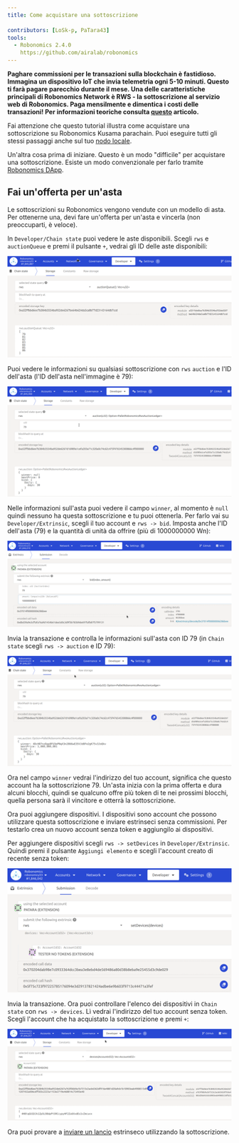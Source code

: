 ```yaml
---
title: Come acquistare una sottoscrizione

contributors: [LoSk-p, PaTara43]
tools:   
  - Robonomics 2.4.0
    https://github.com/airalab/robonomics
---
```


**Paghare commissioni per le transazioni sulla blockchain è fastidioso. Immagina un dispositivo IoT che invia telemetria ogni 5-10 minuti. Questo ti farà pagare parecchio durante il mese. Una delle caratteristiche principali di Robonomics Network è RWS - la sottoscrizione al servizio web di Robonomics. Paga mensilmente e dimentica i costi delle transazioni! Per informazioni teoriche consulta [questo](https://blog.aira.life/rws-overview-part-2-heterogeneous-tokenomics-afc209cc855) articolo.**

<robo-wiki-note type="warning" title="Parachain">

  Fai attenzione che questo tutorial illustra come acquistare una sottoscrizione su Robonomics Kusama parachain. Puoi eseguire tutti gli stessi passaggi anche sul tuo [nodo locale](/docs/run-dev-node).

  Un'altra cosa prima di iniziare. Questo è un modo "difficile" per acquistare una sottoscrizione. Esiste un modo convenzionale per farlo tramite [Robonomics DApp](https://dapp.robonomics.network/#/).

</robo-wiki-note>

## Fai un'offerta per un'asta

Le sottoscrizioni su Robonomics vengono vendute con un modello di asta. Per ottenerne una, devi fare un'offerta per un'asta e vincerla (non preoccuparti, è veloce).

In `Developer/Chain state` puoi vedere le aste disponibili. 
Scegli `rws` e `auctionQueue` e premi il pulsante `+`, vedrai gli ID delle aste disponibili:

![queue](../images/rws/queue.png)

Puoi vedere le informazioni su qualsiasi sottoscrizione con `rws` `auction` e l'ID dell'asta (l'ID dell'asta nell'immagine è 79):

![auction](../images/rws/auction.png)

Nelle informazioni sull'asta puoi vedere il campo `winner`, al momento è `null` quindi nessuno ha questa sottoscrizione e tu puoi ottenerla. Per farlo vai su `Developer/Extrinsic`, scegli il tuo account e `rws -> bid`. Imposta anche l'ID dell'asta (79) e la quantità di unità da offrire (più di 1000000000 Wn):

![bid](../images/rws/bid.png)

Invia la transazione e controlla le informazioni sull'asta con ID 79 (in `Chain state` scegli `rws -> auction` e ID 79):

![win](../images/rws/auc_win.png)

Ora nel campo `winner` vedrai l'indirizzo del tuo account, significa che questo account ha la sottoscrizione 79. Un'asta inizia con la prima offerta e dura alcuni blocchi, quindi se qualcuno offre più token di te nei prossimi blocchi, quella persona sarà il vincitore e otterrà la sottoscrizione.

Ora puoi aggiungere dispositivi. I dispositivi sono account che possono utilizzare questa sottoscrizione e inviare estrinseci senza commissioni.
Per testarlo crea un nuovo account senza token e aggiungilo ai dispositivi. 

Per aggiungere dispositivi scegli `rws -> setDevices` in `Developer/Extrinsic`. Quindi premi il pulsante `Aggiungi elemento` e scegli l'account creato di recente senza token:

![set_devices](../images/rws/set_devices.png)

Invia la transazione. Ora puoi controllare l'elenco dei dispositivi in `Chain state` con `rws -> devices`. Lì vedrai l'indirizzo del tuo account senza token. Scegli l'account che ha acquistato la sottoscrizione e premi `+`:

![devices](../images/rws/devices.png)

Ora puoi provare a [inviare un lancio](/docs/subscription-launch) estrinseco utilizzando la sottoscrizione.
